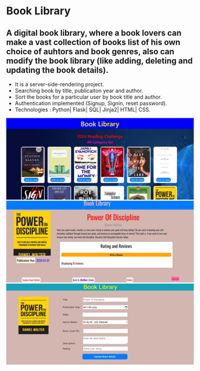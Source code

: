 # Book Library

## A digital book library, where a book lovers can make a vast collection of books list of his own choice of auhtors and book genres, also can modify the book library (like adding, deleting and updating the book details). 
  * It is a server-side-rendering project.
  * Searching book by title, publicaiton year and author.
  * Sort the books for a particular user by book title and author.
  * Authentication implemented (Signup, Signin, reset password).
  * Technologies : Python| Flask| SQL| Jinja2| HTML| CSS.
    

<img src="https://github.com/SteffanSingh/BookAlchemy/blob/7d60c39e60bcec63115ba7356160c4c65bae4229/Project-Images/bookLibrary1.png"  alt="Book alchemy home page">
<img src="https://github.com/SteffanSingh/BookAlchemy/blob/7d60c39e60bcec63115ba7356160c4c65bae4229/Project-Images/bookdetails.png"  alt="Book details page">
<img src="https://github.com/SteffanSingh/BookAlchemy/blob/7d60c39e60bcec63115ba7356160c4c65bae4229/Project-Images/updatepage.png"  alt="Book update page">
